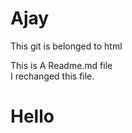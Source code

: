 # Ajay
This git is belonged to  html

This is A Readme.md file   <br>
 I rechanged this file.
     <h1>Hello</h1>

